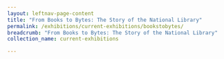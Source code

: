 ```yaml
---
layout: leftnav-page-content
title: "From Books to Bytes: The Story of the National Library"
permalink: /exhibitions/current-exhibitions/bookstobytes/
breadcrumb: "From Books to Bytes: The Story of the National Library"
collection_name: current-exhibitions

---
```


